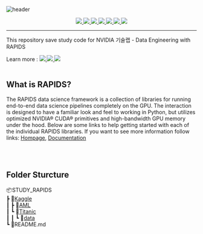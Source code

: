 ![header](https://capsule-render.vercel.app/api?type=Cylinder&color=auto&height=200&section=header&text=Study%20RAPIDS&fontSize=50&animation=fadeIn)



<center>
<a href="https://rapids.ai/">
<img  src="https://img.shields.io/badge/RAPIDS-512BD4" />
</a>
<a href="https://www.dask.org/">
<img  src="https://img.shields.io/badge/DASK-FC6E6B?style=flat-square&logo=dask&logoColor=FFFFFF" />
</a>
<a href="https://www.nvidia.com">
<img  src="https://img.shields.io/badge/NVIDIA-76B900?style=flat-square&logo=NVIDIA&logoColor=FFFFFF" />
</a>
<a href="https://www.python.org/">
<img  src="https://img.shields.io/badge/Python-3776AB?style=flat-square&logo=Python&logoColor=FFFFFF" />
</a>
<a href="https://numpy.org/">
<img  src="https://img.shields.io/badge/NumPy-013243?style=flat-square&logo=numpy&logoColor=FFFFFF" />
</a>
<a href="https://pandas.pydata.org/">
<img  src="https://img.shields.io/badge/Pandas-150458?style=flat-square&logo=pandas&logoColor=FFFFFF" />
</a>
<a href="https://scikit-learn.org/stable/#">
<img  src="https://img.shields.io/badge/scikit-learn-F7931E?style=flat-square&logo=scikit-learn&logoColor=FFFFFF" />
</a>
</center>
<hr/>
This repository save study code for NVIDIA 기술랩 - Data Engineering with RAPIDS

Learn more : 
<a href="https://modulabs.notion.site/NVIDIA-Data-Engineering-with-RAPIDS-LAB-136c69bcb0f34c458e7553b945dacad7?pvs=4">
<img  src="https://img.shields.io/badge/notion-000000?style=flat-square&logo=notion&logoColor=FFFFFF" />
</a>
<a href="https://modulabs.co.kr/">
<img  src="https://img.shields.io/badge/모두의-연구소-FE5196?style=flat-square" />
</a>
<a href="https://www.youtube.com/watch?v=1c3Zw31JhgQ">
<img  src="https://img.shields.io/badge/Youtube-FF0000?style=flat-square&logo=youtube&logoColor=FFFFFF" />
</a>
<br/><br/>

## What is RAPIDS?

The RAPIDS data science framework is a collection of libraries for running end-to-end data science pipelines completely on the GPU. The interaction is designed to have a familiar look and feel to working in Python, but utilizes optimized NVIDIA® CUDA® primitives and high-bandwidth GPU memory under the hood. Below are some links to help getting started with each of the individual RAPIDS libraries.
If you want to see more information follow links: 
[Hompage](https://rapids.ai/),
[Documentation](https://docs.rapids.ai/user-guide?_gl=1*10rgyfz*_ga*MjEzMTA2MTQxNy4xNzA0OTUyNzQ4*_ga_RKXFW6CM42*MTcxNDAzMTU2My4xNS4wLjE3MTQwMzE1NjMuNjAuMC4w)


<br/><br/>


## Folder Sturcture

📦STUDY_RAPIDS<br/>
┣ 📂[Kaggle](./Kaggle)<br/>
┃ ┣ 📂[AML](./Kaggle/AML)<br/>
┃ ┗ 📂[Titanic](./Kaggle/Titanic)<br/>
┃ ┃ ┗ 📂[data](./Kaggle/Titanic/data)<br/>
┗ 📜README.md<br/>